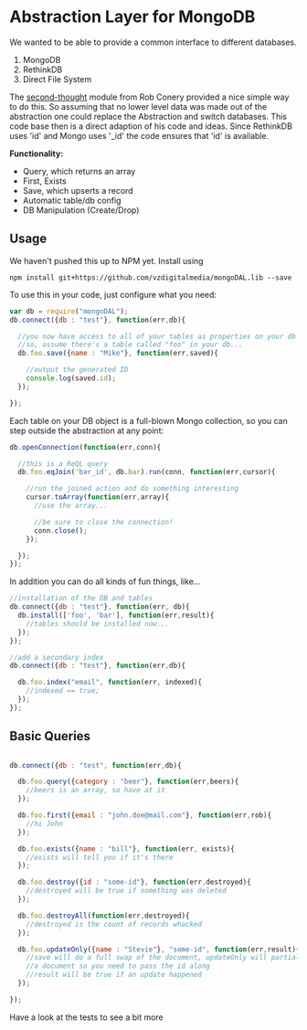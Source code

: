 # Abstraction Layer for MongoDB

We wanted to be able to provide a common interface to different databases.

1. MongoDB
2. RethinkDB
3. Direct File System

The [second-thought](https://github.com/robconery/second-thought/blob/master/README.md) module from Rob Conery provided a nice simple way to do this. So assuming that no lower level data was made out of the abstraction one could replace the Abstraction and switch databases. This code base then is a direct adaption of his code and ideas. Since RethinkDB uses 'id' and Mongo uses '_id' the code ensures that 'id' is available.

__Functionality:__

 - Query, which returns an array
 - First, Exists
 - Save, which upserts a record
 - Automatic table/db config
 - DB Manipulation (Create/Drop)


## Usage

We haven't pushed this up to NPM yet.
Install using

```
npm install git+https://github.com/vzdigitalmedia/mongoDAL.lib --save
```

To use this in your code, just configure what you need:

```javascript
var db = require("mongoDAL");
db.connect({db : "test"}, function(err,db){

  //you now have access to all of your tables as properties on your db variable:
  //so, assume there's a table called "foo" in your db...
  db.foo.save({name : "Mike"}, function(err,saved){

    //output the generated ID
    console.log(saved.id);
  });

});
```

Each table on your DB object is a full-blown Mongo collection, so you can step outside the abstraction at any point:

```javascript
db.openConnection(function(err,conn){

  //this is a ReQL query
  db.foo.eqJoin('bar_id', db.bar).run(conn, function(err,cursor){

    //run the joined action and do something interesting
    cursor.toArray(function(err,array){
      //use the array...

      //be sure to close the connection!
      conn.close();
    });

  });
});

```

In addition you can do all kinds of fun things, like...

```javascript
//installation of the DB and tables
db.connect({db : "test"}, function(err, db){
  db.install(['foo', 'bar'], function(err,result){
    //tables should be installed now...
  });
});

//add a secondary index
db.connect({db : "test"}, function(err,db){

  db.foo.index("email", function(err, indexed){
    //indexed == true;
  });
});
```

## Basic Queries

```javascript

db.connect({db : "test", function(err,db){

  db.foo.query({category : "beer"}, function(err,beers){
    //beers is an array, so have at it
  });

  db.foo.first({email : "john.doe@mail.com"}, function(err,rob){
    //hi John
  });

  db.foo.exists({name : "bill"}, function(err, exists){
    //exists will tell you if it's there
  });

  db.foo.destroy({id : "some-id"}, function(err,destroyed){
    //destroyed will be true if something was deleted
  });

  db.foo.destroyAll(function(err,destroyed){
    //destroyed is the count of records whacked
  });

  db.foo.updateOnly({name : "Stevie"}, "some-id", function(err,result){
    //save will do a full swap of the document, updateOnly will partially update
    //a document so you need to pass the id along
    //result will be true if an update happened
  });

});

```

Have a look at the tests to see a bit more
